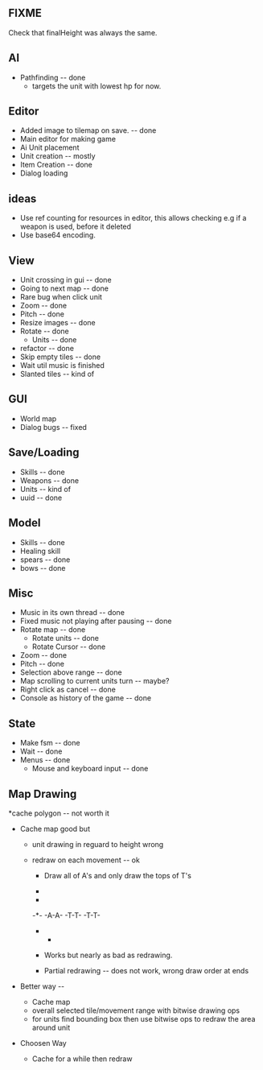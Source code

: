 FIXME 
-----
Check that finalHeight was always the same.

AI
---
* Pathfinding -- done 
  * targets the unit with lowest hp for now.


Editor
-----
* Added image to tilemap on save. -- done
* Main editor for making game
* Ai Unit placement
* Unit creation -- mostly
* Item Creation -- done
* Dialog loading

ideas
-----
* Use ref counting for resources in editor, this allows checking e.g if a weapon is used, before it deleted 
* Use base64 encoding.

View
---
* Unit crossing in gui -- done
* Going to next map    -- done 
* Rare bug when click unit
* Zoom  -- done
* Pitch -- done
* Resize images -- done
* Rotate   -- done 
  * Units  -- done
* refactor -- done
* Skip empty tiles -- done
* Wait util music is finished
* Slanted tiles -- kind of 

GUI
---
* World map
* Dialog bugs -- fixed

Save/Loading
------------
* Skills  -- done
* Weapons -- done
* Units   -- kind of
* uuid    -- done

Model 
-----
* Skills -- done
* Healing skill 
* spears -- done
* bows   -- done

Misc
----
* Music in its own thread -- done
* Fixed music not playing after pausing -- done
* Rotate map -- done 
	* Rotate units  -- done
	* Rotate Cursor -- done
* Zoom  -- done
* Pitch -- done
* Selection above range -- done
* Map scrolling to current units turn --  maybe?
* Right click as cancel -- done
* Console as history of the game -- done

State
-----
* Make fsm -- done
* Wait     -- done
* Menus    -- done 
	* Mouse and keyboard input -- done


Map Drawing
-----------

*cache polygon -- not worth it
* Cache map good but  
	* unit drawing in reguard to height wrong 
	* redraw on each movement -- ok
		
		* Draw all of A's  and only draw the tops of T's
	 
		*    
		-
	   -*-
	  -A-A-
	 -T-T-
      -T-T-
       - -
       * Works but nearly as bad as redrawing.
       
       * Partial redrawing -- does not work, wrong draw order at ends  

* Better way -- 
	* Cache map 
	* overall selected tile/movement range with bitwise drawing ops 
	* for units find bounding box then use bitwise ops to redraw the area around unit

* Choosen Way
	* Cache for a while then redraw

